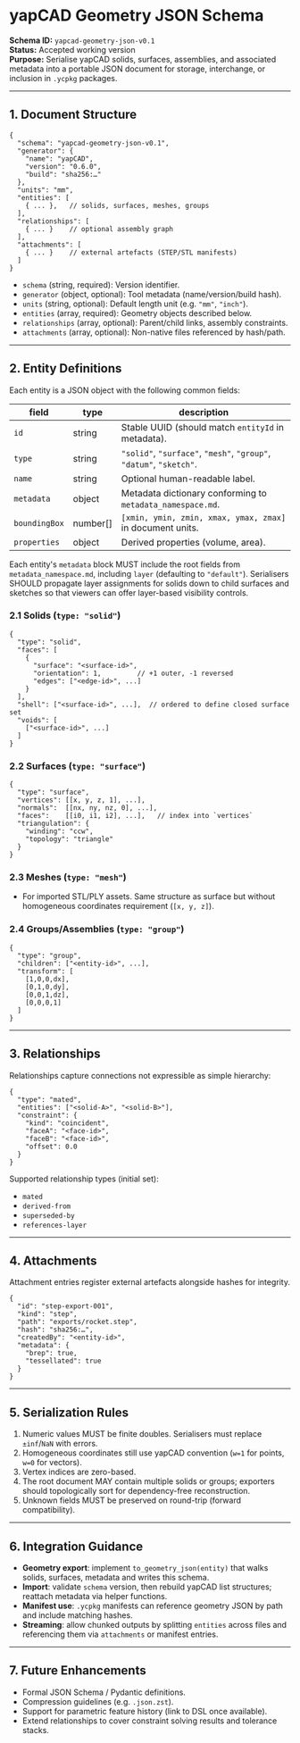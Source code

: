 # yapCAD Geometry JSON Schema

**Schema ID:** `yapcad-geometry-json-v0.1`  
**Status:** Accepted working version  
**Purpose:** Serialise yapCAD solids, surfaces, assemblies, and associated metadata into a portable JSON document for storage, interchange, or inclusion in `.ycpkg` packages.

---

## 1. Document Structure

```json5
{
  "schema": "yapcad-geometry-json-v0.1",
  "generator": {
    "name": "yapCAD",
    "version": "0.6.0",
    "build": "sha256:…"
  },
  "units": "mm",
  "entities": [
    { ... },   // solids, surfaces, meshes, groups
  ],
  "relationships": [
    { ... }    // optional assembly graph
  ],
  "attachments": [
    { ... }    // external artefacts (STEP/STL manifests)
  ]
}
```

- `schema` (string, required): Version identifier.
- `generator` (object, optional): Tool metadata (name/version/build hash).
- `units` (string, optional): Default length unit (e.g. `"mm"`, `"inch"`).
- `entities` (array, required): Geometry objects described below.
- `relationships` (array, optional): Parent/child links, assembly constraints.
- `attachments` (array, optional): Non-native files referenced by hash/path.

---

## 2. Entity Definitions

Each entity is a JSON object with the following common fields:

| field          | type     | description |
|----------------|----------|-------------|
| `id`           | string   | Stable UUID (should match `entityId` in metadata). |
| `type`         | string   | `"solid"`, `"surface"`, `"mesh"`, `"group"`, `"datum"`, `"sketch"`. |
| `name`         | string   | Optional human-readable label. |
| `metadata`     | object   | Metadata dictionary conforming to `metadata_namespace.md`. |
| `boundingBox`  | number[] | `[xmin, ymin, zmin, xmax, ymax, zmax]` in document units. |
| `properties`   | object   | Derived properties (volume, area). |

Each entity's `metadata` block MUST include the root fields from `metadata_namespace.md`, including `layer` (defaulting to `"default"`). Serialisers SHOULD propagate layer assignments for solids down to child surfaces and sketches so that viewers can offer layer-based visibility controls.

### 2.1 Solids (`type: "solid"`)

```json5
{
  "type": "solid",
  "faces": [
    {
      "surface": "<surface-id>",
      "orientation": 1,         // +1 outer, -1 reversed
      "edges": ["<edge-id>", ...]
    }
  ],
  "shell": ["<surface-id>", ...],  // ordered to define closed surface set
  "voids": [
    ["<surface-id>", ...]
  ]
}
```

### 2.2 Surfaces (`type: "surface"`)

```json5
{
  "type": "surface",
  "vertices": [[x, y, z, 1], ...],
  "normals":  [[nx, ny, nz, 0], ...],
  "faces":    [[i0, i1, i2], ...],   // index into `vertices`
  "triangulation": {
    "winding": "ccw",
    "topology": "triangle"
  }
}
```

### 2.3 Meshes (`type: "mesh"`)

- For imported STL/PLY assets. Same structure as surface but without homogeneous coordinates requirement (`[x, y, z]`).

### 2.4 Groups/Assemblies (`type: "group"`)

```json5
{
  "type": "group",
  "children": ["<entity-id>", ...],
  "transform": [
    [1,0,0,dx],
    [0,1,0,dy],
    [0,0,1,dz],
    [0,0,0,1]
  ]
}
```

---

## 3. Relationships

Relationships capture connections not expressible as simple hierarchy:

```json5
{
  "type": "mated",
  "entities": ["<solid-A>", "<solid-B>"],
  "constraint": {
    "kind": "coincident",
    "faceA": "<face-id>",
    "faceB": "<face-id>",
    "offset": 0.0
  }
}
```

Supported relationship types (initial set):

- `mated`
- `derived-from`
- `superseded-by`
- `references-layer`

---

## 4. Attachments

Attachment entries register external artefacts alongside hashes for integrity.

```json5
{
  "id": "step-export-001",
  "kind": "step",
  "path": "exports/rocket.step",
  "hash": "sha256:…",
  "createdBy": "<entity-id>",
  "metadata": {
    "brep": true,
    "tessellated": true
  }
}
```

---

## 5. Serialization Rules

1. Numeric values MUST be finite doubles. Serialisers must replace `±inf`/`NaN` with errors.
2. Homogeneous coordinates still use yapCAD convention (`w=1` for points, `w=0` for vectors).
3. Vertex indices are zero-based.
4. The root document MAY contain multiple solids or groups; exporters should topologically sort for dependency-free reconstruction.
5. Unknown fields MUST be preserved on round-trip (forward compatibility).

---

## 6. Integration Guidance

- **Geometry export**: implement `to_geometry_json(entity)` that walks solids, surfaces, metadata and writes this schema.
- **Import**: validate `schema` version, then rebuild yapCAD list structures; reattach metadata via helper functions.
- **Manifest use**: `.ycpkg` manifests can reference geometry JSON by path and include matching hashes.
- **Streaming**: allow chunked outputs by splitting `entities` across files and referencing them via `attachments` or manifest entries.

---

## 7. Future Enhancements

- Formal JSON Schema / Pydantic definitions.
- Compression guidelines (e.g. `.json.zst`).
- Support for parametric feature history (link to DSL once available).
- Extend relationships to cover constraint solving results and tolerance stacks.
